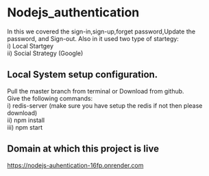 # Nodejs_authentication
In this we covered the sign-in,sign-up,forget password,Update the password, and Sign-out.
Also in it used two type of startegy: <br>
i) Local Startgey <br>
ii) Social Strategy (Google)

## Local System setup configuration.
Pull the master branch from terminal or Download from github. <br>
Give the following commands: <br>
i) redis-server (make sure you have setup the redis if not then please download)<br>
ii)  npm install <br>
iii) npm start

## Domain at which this project is live
https://nodejs-auhentication-16fp.onrender.com

